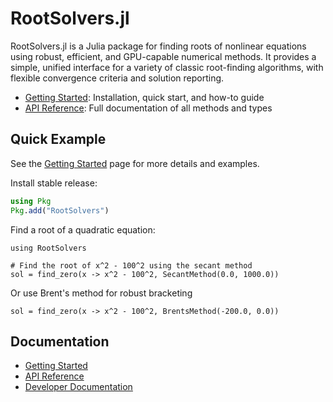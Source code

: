 # RootSolvers.jl

RootSolvers.jl is a Julia package for finding roots of nonlinear equations using robust, efficient, and GPU-capable numerical methods. It provides a simple, unified interface for a variety of classic root-finding algorithms, with flexible convergence criteria and solution reporting.

- [Getting Started](GettingStarted.md): Installation, quick start, and how-to guide
- [API Reference](API.md): Full documentation of all methods and types

## Quick Example
See the [Getting Started](GettingStarted.md) page for more details and examples.

Install stable release:
```julia
using Pkg
Pkg.add("RootSolvers")
```

Find a root of a quadratic equation:
```@example howto
using RootSolvers

# Find the root of x^2 - 100^2 using the secant method
sol = find_zero(x -> x^2 - 100^2, SecantMethod(0.0, 1000.0))
```

Or use Brent's method for robust bracketing
```@example howto
sol = find_zero(x -> x^2 - 100^2, BrentsMethod(-200.0, 0.0))
```

## Documentation
- [Getting Started](GettingStarted.md)
- [API Reference](API.md)
- [Developer Documentation](DeveloperDocs.md)
